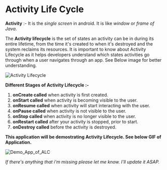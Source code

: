 # Activity Life Cycle

**Activity** :- It is the *single screen* in android. It is like *window* or *frame of Java*.

The **Activity lifecycle** is the set of states an activity can be in during its entire lifetime, from the time it's created to when it's destroyed and the system reclaims its resources. It is important to know about Activity Lifecycle as it helps developers understand which states activities go through when a user navigates through an app. See Below image for better understanding.



![Activity Lifecycle](https://i.imgur.com/EZnqgD2.png)

**Different Stages of Activity Lifecycle :-**

1. **onCreate	called** when activity is first created.
1. **onStart	called** when activity is becoming visible to the user.
1. **onResume	called** when activity will start interacting with the user. 
1. **onPause	called** when activity is not visible to the user.
1. **onStop	called** when activity is no longer visible to the user.
1. **onRestart	called** after your activity is stopped, prior to start.
1. **onDestroy	called** before the activity is destroyed.

**This application will be demostrating Activity Lifecycle. See below GIF of Application.**

![Demo_App_of_ALC](https://i.imgur.com/D5gpebw.gif)

*If there's anything that i'm missing please let me know. I'll update it ASAP.*



